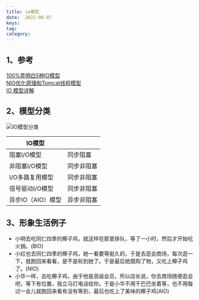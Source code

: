 ```yaml
---
title: io模型
date:  2022-08-07
keys:
tag:
category:
---
```


## 1、参考

[100%弄明白5种IO模型](https://zhuanlan.zhihu.com/p/115912936)  
[NIO优化原理和Tomcat线程模型](https://segmentfault.com/a/1190000024540660)  
[IO 模型详解](https://www.51cto.com/article/693213.html)

## 2、模型分类

![IO模型分类](https://afatpig.oss-cn-chengdu.aliyuncs.com/blog/20220808093204.png)

|IO模型||
|-----------|----------|
| 阻塞I/O模型 | 同步阻塞   |
| 非阻塞I/O模型 | 同步非阻塞 |
| I/O多路复用模型 | 同步非阻塞 |
| 信号驱动I/O模型 | 同步非阻塞 |
| 异步IO（AIO）模型 | 异步非阻塞 |  

## 3、形象生活例子

- 小明去吃同仁四季的椰子鸡，就这样在那里排队，等了一小时，然后才开始吃火锅。(BIO)  
- 小红也去同仁四季的椰子鸡，她一看要等挺久的，于是去逛会商场，每次逛一下，就跑回来看看，是不是轮到她了。于是最后她既购了物，又吃上椰子鸡了。(NIO)  
- 小华一样，去吃椰子鸡，由于他是高级会员，所以店长说，你去商场随便逛会吧，等下有位置，我立马打电话给你。于是小华不用干巴巴坐着等，也不用每过一会儿就跑回来看有没有等到，最后也吃上了美味的椰子鸡(AIO)  
